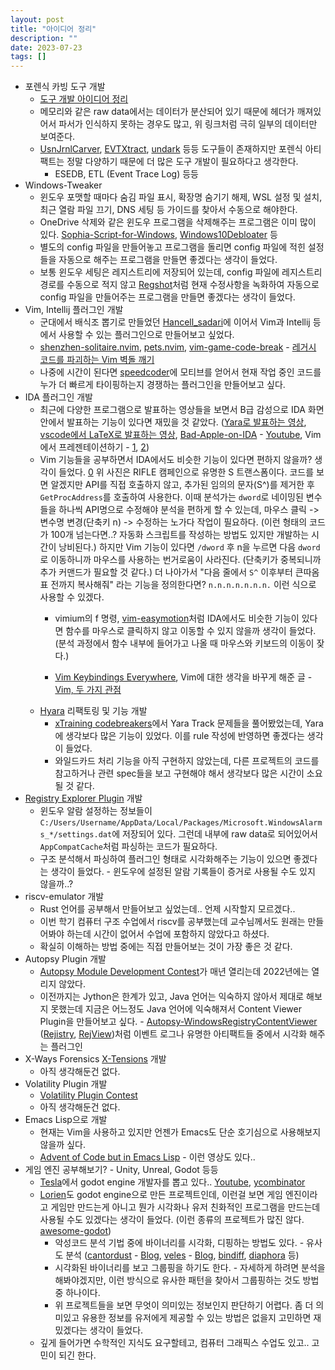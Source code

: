 ```yaml
---
layout: post
title: "아이디어 정리"
description: ""
date: 2023-07-23
tags: []
---
```


* 포렌식 카빙 도구 개발
    * <a href="https://hyuunnn.github.io/2023/01/27/forensic-recover/">도구 개발 아이디어 정리</a>
    * 메모리와 같은 raw data에서는 데이터가 분산되어 있기 때문에 헤더가 깨져있어서 파서가 인식하지 못하는 경우도 많고, 위 링크처럼 극히 일부의 데이터만 보여준다.
    * <a href="https://github.com/jschicht/UsnJrnlCarver">UsnJrnlCarver</a>, <a href=">https://github.com/williballenthin/EVTXtract">EVTXtract</a>, <a href="https://github.com/alitrack/undark">undark</a> 등등 도구들이 존재하지만 포렌식 아티팩트는 정말 다양하기 때문에 더 많은 도구 개발이 필요하다고 생각한다.
        * ESEDB, ETL (Event Trace Log) 등등
* Windows-Tweaker
    * 윈도우 포맷할 때마다 숨김 파일 표시, 확장명 숨기기 해제, WSL 설정 및 설치, 최근 열람 파일 끄기, DNS 세팅 등 가이드를 찾아서 수동으로 해야한다.
    * OneDrive 삭제와 같은 윈도우 프로그램을 삭제해주는 프로그램은 이미 많이 있다. <a href="https://github.com/farag2/Sophia-Script-for-Windows">Sophia-Script-for-Windows</a>, <a href="https://github.com/Sycnex/Windows10Debloater">Windows10Debloater</a> 등
    * 별도의 config 파일을 만들어놓고 프로그램을 돌리면 config 파일에 적힌 설정들을 자동으로 해주는 프로그램을 만들면 좋겠다는 생각이 들었다.
    * 보통 윈도우 세팅은 레지스트리에 저장되어 있는데, config 파일에 레지스트리 경로를 수동으로 적지 않고 <a href="https://github.com/skydive241/Regshot-Advanced">Regshot</a>처럼 현재 수정사항을 녹화하여 자동으로 config 파일을 만들어주는 프로그램을 만들면 좋겠다는 생각이 들었다.
* Vim, Intellij 플러그인 개발
    * 군대에서 배식조 뽑기로 만들었던 <a href="https://github.com/hyuunnn/Hancell_sadari">Hancell_sadari</a>에 이어서 Vim과 Intellij 등에서 사용할 수 있는 플러그인으로 만들어보고 싶었다.
    * <a href="https://github.com/rktjmp/shenzhen-solitaire.nvim">shenzhen-solitaire.nvim</a>, <a href="https://github.com/giusgad/pets.nvim">pets.nvim</a>, <a href="https://github.com/johngrib/vim-game-code-break">vim-game-code-break</a> - <a href="https://techblog.woowahan.com/2526/">레거시 코드를 파괴하는 Vim 벽돌 깨기</a>
    * 나중에 시간이 된다면 <a href="https://www.speedcoder.net/">speedcoder</a>에 모티브를 얻어서 현재 작업 중인 코드를 누가 더 빠르게 타이핑하는지 경쟁하는 플러그인을 만들어보고 싶다.
* IDA 플러그인 개발
    * 최근에 다양한 프로그램으로 발표하는 영상들을 보면서 B급 감성으로 IDA 화면 안에서 발표하는 기능이 있다면 재밌을 것 같았다. (<a href="https://www.youtube.com/watch?v=fbidgtOXvc0">Yara로 발표하는 영상</a>, <a href="https://youtu.be/8gRkCVy8he8">vscode에서 LaTeX로 발표하는 영상</a>, <a href="https://github.com/JuliaPoo/Bad-Apple-on-IDA">Bad-Apple-on-IDA</a> - <a href="https://www.youtube.com/watch?v=Tvmj6hOny8w">Youtube</a>, Vim에서 프레젠테이션하기 - <a href="https://www.youtube.com/watch?v=GDa7hrbcCB8">1</a>, <a href="https://www.youtube.com/watch?v=7fIR55kkTwc">2</a>)
    * Vim 기능들을 공부하면서 IDA에서도 비슷한 기능이 있다면 편하지 않을까? 생각이 들었다.
        [0](/assets/images/idea-list/0.png)
        위 사진은 RIFLE 캠페인으로 유명한 S 트랜스폼이다. 코드를 보면 알겠지만 API를 직접 호출하지 않고, 추가된 임의의 문자(S^)를 제거한 후 `GetProcAddress`를 호출하여 사용한다. 이때 분석가는 `dword`로 네이밍된 변수들을 하나씩 API명으로 수정해야 분석을 편하게 할 수 있는데, 마우스 클릭 -> 변수명 변경(단축키 n) -> 수정하는 노가다 작업이 필요하다. (이런 형태의 코드가 100개 넘는다면..? 자동화 스크립트를 작성하는 방법도 있지만 개발하는 시간이 낭비된다.)
        하지만 Vim 기능이 있다면 `/dword` 후 n을 누르면 다음 `dword`로 이동하니까 마우스를 사용하는 번거로움이 사라진다. (단축키가 중복되니까 추가 커맨드가 필요할 것 같다.)
        더 나아가서 "다음 줄에서 `S^` 이후부터 큰따옴표 전까지 복사해줘" 라는 기능을 정의한다면? `n.n.n.n.n.n.n.` 이런 식으로 사용할 수 있겠다.
        * vimium의 f 명령, <a href="https://github.com/easymotion/vim-easymotion">vim-easymotion</a>처럼 IDA에서도 비슷한 기능이 있다면 함수를 마우스로 클릭하지 않고 이동할 수 있지 않을까 생각이 들었다. (분석 과정에서 함수 내부에 들어가고 나올 때 마우스와 키보드의 이동이 잦다.)
        
        * <a href="https://github.com/erikw/vim-keybindings-everywhere-the-ultimate-list">Vim Keybindings Everywhere</a>, Vim에 대한 생각을 바꾸게 해준 글 - <a href="https://johngrib.github.io/wiki/two-views-of-vim/">Vim, 두 가지 관점</a>
    * <a href="https://github.com/hyuunnn/Hyara">Hyara</a> 리팩토링 및 기능 개발
        * <a href="https://codebreakers.ctfd.io/">xTraining codebreakers</a>에서 Yara Track 문제들을 풀어봤었는데, Yara에 생각보다 많은 기능이 있었다. 이를 rule 작성에 반영하면 좋겠다는 생각이 들었다.
        * 와일드카드 처리 기능을 아직 구현하지 않았는데, 다른 프로젝트의 코드를 참고하거나 관련 spec들을 보고 구현해야 해서 생각보다 많은 시간이 소요될 것 같다.
* <a href="https://github.com/EricZimmerman/RegistryPlugins">Registry Explorer Plugin</a> 개발
    * 윈도우 알람 설정하는 정보들이 `C:/Users/Username/AppData/Local/Packages/Microsoft.WindowsAlarms_*/settings.dat`에 저장되어 있다. 그런데 내부에 raw data로 되어있어서 `AppCompatCache`처럼 파싱하는 코드가 필요하다.
    * 구조 분석해서 파싱하여 플러그인 형태로 시각화해주는 기능이 있으면 좋겠다는 생각이 들었다. - 윈도우에 설정된 알람 기록들이 증거로 사용될 수도 있지 않을까..?
* riscv-emulator 개발
    * Rust 언어를 공부해서 만들어보고 싶었는데.. 언제 시작할지 모르겠다..
    * 이번 학기 컴퓨터 구조 수업에서 riscv를 공부했는데 교수님께서도 원래는 만들어봐야 하는데 시간이 없어서 수업에 포함하지 않았다고 하셨다.
    * 확실히 이해하는 방법 중에는 직접 만들어보는 것이 가장 좋은 것 같다.
* Autopsy Plugin 개발
    * <a href="https://www.osdfcon.org/2021-event/2021-module-development-contest/">Autopsy Module Development Contest</a>가 매년 열리는데 2022년에는 열리지 않았다.
    * 이전까지는 Jython은 한계가 있고, Java 언어는 익숙하지 않아서 제대로 해보지 못했는데 지금은 어느정도 Java 언어에 익숙해져서 Content Viewer Plugin을 만들어보고 싶다. - <a href="https://github.com/williballenthin/Autopsy-WindowsRegistryContentViewer">Autopsy-WindowsRegistryContentViewer</a> (<a href="https://github.com/williballenthin/Rejistry">Rejistry</a>, <a href="https://github.com/williballenthin/RejView">RejView</a>)처럼 이벤트 로그나 유명한 아티팩트들 중에서 시각화 해주는 플러그인
* X-Ways Forensics <a href="http://www.x-ways.net/forensics/x-tensions/">X-Tensions</a> 개발
    * 아직 생각해둔건 없다.
* Volatility Plugin 개발
    * <a href="https://www.volatilityfoundation.org/contest">Volatility Plugin Contest</a>
    * 아직 생각해둔건 없다.
* Emacs Lisp으로 개발
    * 현재는 Vim을 사용하고 있지만 언젠가 Emacs도 단순 호기심으로 사용해보지 않을까 싶다.
    * <a href="https://youtu.be/N1PAC5vs15Y">Advent of Code but in Emacs Lisp</a> - 이런 영상도 있다..
* 게임 엔진 공부해보기? - Unity, Unreal, Godot 등등
    * <a href="https://www.tesla.com/careers/search/job/mobile-app-front-end-ui-engineer-react-native-tesla-app-energy-150250">Tesla</a>에서 godot engine 개발자를 뽑고 있다.. <a href="https://youtu.be/TgZDO6bpvDI">Youtube</a>, <a href="https://news.ycombinator.com/item?id=30627087">ycombinator</a>
    * <a href="https://github.com/mbrlabs/Lorien">Lorien</a>도 godot engine으로 만든 프로젝트인데, 이런걸 보면 게임 엔진이라고 게임만 만드는게 아니고 뭔가 시각화나 유저 친화적인 프로그램을 만드는데 사용될 수도 있겠다는 생각이 들었다. (이런 종류의 프로젝트가 많진 않다. <a href="https://github.com/godotengine/awesome-godot#projects">awesome-godot</a>)
        * 악성코드 분석 기법 중에 바이너리를 시각화, 디핑하는 방법도 있다. - 유사도 분석 (<a href="https://github.com/Battelle/cantordust">cantordust</a> - <a href="https://inside.battelle.org/blog-details/battelle-publishes-open-source-binary-visualization-tool">Blog</a>, <a href="https://github.com/codilime/veles">veles</a> - <a href="https://codisec.com/binary-visualization-explained/">Blog</a>, <a href="https://www.zynamics.com/bindiff.html">bindiff</a>, <a href="https://github.com/joxeankoret/diaphora">diaphora</a> 등)
        * 시각화된 바이너리를 보고 그룹핑을 하기도 한다. - 자세하게 하려면 분석을 해봐야겠지만, 이런 방식으로 유사한 패턴을 찾아서 그룹핑하는 것도 방법 중 하나이다.
        * 위 프로젝트들을 보면 무엇이 의미있는 정보인지 판단하기 어렵다. 좀 더 의미있고 유용한 정보를 유저에게 제공할 수 있는 방법은 없을지 고민하면 재밌겠다는 생각이 들었다.
    * 깊게 들어가면 수학적인 지식도 요구할테고, 컴퓨터 그래픽스 수업도 있고.. 고민이 되긴 한다.